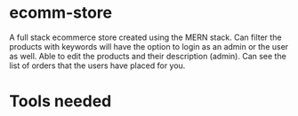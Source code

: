 # ecomm-store

A full stack ecommerce store created using the MERN stack.
Can filter the products with keywords
will have the option to login as an admin or the user as well.
Able to edit the products and their description (admin).
Can see the list of orders that the users have placed for you.

# Tools needed
